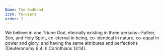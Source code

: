 ```yaml
---
Name: The Godhead
icon: fa-users
order: 2
---
```


We believe in one Triune God, eternally existing in three persons--Father, Son, and Holy Spirit, co-eternal in being, co-identical in nature, co-equal in power and glory, and having the same attributes and perfections (Deuteronomy 6:4; II Corinthians 13:14).

